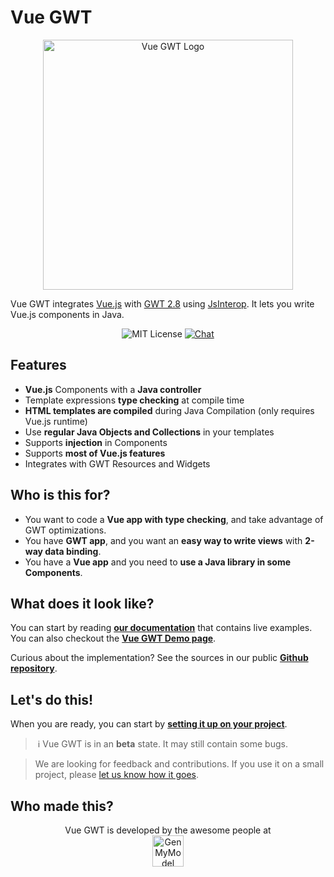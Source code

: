 # Vue GWT

<p align="center">
    <a href="https://axellience.github.io/vue-gwt/">
        <img src="https://axellience.github.io/vue-gwt/resources/images/Vue-GWT-logo.png" alt="Vue GWT Logo" width="400"/>
    </a>
</p>

Vue GWT integrates [Vue.js](https://vuejs.org/) with [GWT 2.8](http://www.gwtproject.org/) using [JsInterop](https://docs.google.com/document/d/10fmlEYIHcyead_4R1S5wKGs1t2I7Fnp_PaNaa7XTEk0/view).
It lets you write Vue.js components in Java.

<p align="center">
    <img src="https://img.shields.io/badge/license-MIT-blue.svg" alt="MIT License"/>
    <a href="https://gitter.im/Axellience/vue-gwt"><img src="https://img.shields.io/gitter/room/nwjs/nw.js.svg" alt="Chat"/></a>
</p>

## Features

* **Vue.js** Components with a **Java controller**
* Template expressions **type checking** at compile time
* **HTML templates are compiled** during Java Compilation (only requires Vue.js runtime)
* Use **regular Java Objects and Collections** in your templates
* Supports **injection** in Components
* Supports **most of Vue.js features**
* Integrates with GWT Resources and Widgets

## Who is this for?

* You want to code a **Vue app with type checking**, and take advantage of GWT optimizations. 
* You have **GWT app**, and you want an **easy way to write views** with **2-way data binding**.
* You have a **Vue app** and you need to **use a Java library in some Components**.

## What does it look like?

You can start by reading **[our documentation](https://axellience.github.io/vue-gwt/introduction/)** that contains live examples. 
You can also checkout the **[Vue GWT Demo page](https://axellience.github.io/vue-gwt-demo/)**.

Curious about the implementation? See the sources in our public **[Github repository](https://github.com/Axellience/vue-gwt)**.

## Let's do this!

When you are ready, you can start by **[setting it up on your project](https://axellience.github.io/vue-gwt/project-setup.html)**.

>️ ℹ️ Vue GWT is in an **beta** state.
It may still contain some bugs.

> We are looking for feedback and contributions.
If you use it on a small project, please [let us know how it goes](https://gitter.im/Axellience/vue-gwt).

## Who made this?

<p align="center">
    Vue GWT is developed by the awesome people at<br/>
    <a href="https://www.genmymodel.com" target="_blank">
        <img src="https://axellience.github.io/vue-gwt/resources/images/GenMyModel-Logo-Black.png" alt="GenMyModel" height="50"/>
    </a>
</p>
